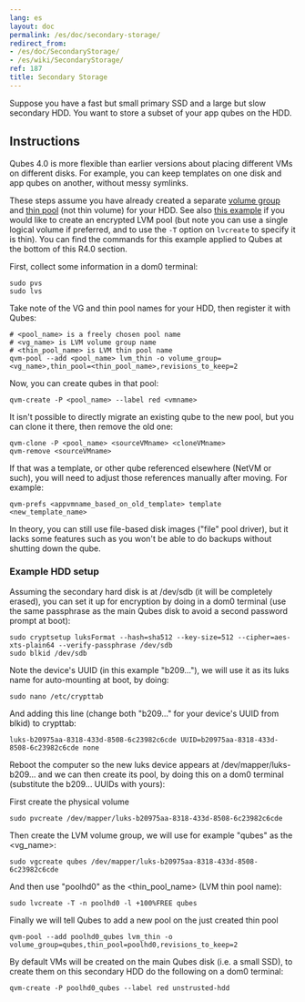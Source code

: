 ```yaml
---
lang: es
layout: doc
permalink: /es/doc/secondary-storage/
redirect_from:
- /es/doc/SecondaryStorage/
- /es/wiki/SecondaryStorage/
ref: 187
title: Secondary Storage
---
```


Suppose you have a fast but small primary SSD and a large but slow secondary HDD.
You want to store a subset of your app qubes on the HDD.

## Instructions
<a id="instructions"></a>

Qubes 4.0 is more flexible than earlier versions about placing different VMs on different disks.
For example, you can keep templates on one disk and app qubes on another, without messy symlinks.

These steps assume you have already created a separate [volume group](https://access.redhat.com/documentation/en-us/red_hat_enterprise_linux/6/html/logical_volume_manager_administration/vg_admin#VG_create) and [thin pool](https://access.redhat.com/documentation/en-us/red_hat_enterprise_linux/6/html/logical_volume_manager_administration/thinly_provisioned_volume_creation) (not thin volume) for your HDD.
See also [this example](https://www.linux.com/blog/how-full-encrypt-your-linux-system-lvm-luks) if you would like to create an encrypted LVM pool (but note you can use a single logical volume if preferred, and to use the `-T` option on `lvcreate` to specify it is thin). You can find the commands for this example applied to Qubes at the bottom of this R4.0 section.

First, collect some information in a dom0 terminal:

```
sudo pvs
sudo lvs
```

Take note of the VG and thin pool names for your HDD, then register it with Qubes:

```shell_session
# <pool_name> is a freely chosen pool name
# <vg_name> is LVM volume group name
# <thin_pool_name> is LVM thin pool name
qvm-pool --add <pool_name> lvm_thin -o volume_group=<vg_name>,thin_pool=<thin_pool_name>,revisions_to_keep=2
```

Now, you can create qubes in that pool:

```
qvm-create -P <pool_name> --label red <vmname>
```

It isn't possible to directly migrate an existing qube to the new pool, but you can clone it there, then remove the old one:

```
qvm-clone -P <pool_name> <sourceVMname> <cloneVMname>
qvm-remove <sourceVMname>
```

If that was a template, or other qube referenced elsewhere (NetVM or such), you will need to adjust those references manually after moving.
For example:

```
qvm-prefs <appvmname_based_on_old_template> template <new_template_name>
```

In theory, you can still use file-based disk images ("file" pool driver), but it lacks some features such as you won't be able to do backups without shutting down the qube.

### Example HDD setup
<a id="example-hdd-setup"></a>

Assuming the secondary hard disk is at /dev/sdb (it will be completely erased), you can set it up for encryption by doing in a dom0 terminal (use the same passphrase as the main Qubes disk to avoid a second password prompt at boot):

```
sudo cryptsetup luksFormat --hash=sha512 --key-size=512 --cipher=aes-xts-plain64 --verify-passphrase /dev/sdb
sudo blkid /dev/sdb
```

Note the device's UUID (in this example "b209..."), we will use it as its luks name for auto-mounting at boot, by doing:

```
sudo nano /etc/crypttab
```

And adding this line (change both "b209..." for your device's UUID from blkid) to crypttab:

```
luks-b20975aa-8318-433d-8508-6c23982c6cde UUID=b20975aa-8318-433d-8508-6c23982c6cde none
```

Reboot the computer so the new luks device appears at /dev/mapper/luks-b209... and we can then create its pool, by doing this on a dom0 terminal (substitute the b209... UUIDs with yours):

First create the physical volume

```
sudo pvcreate /dev/mapper/luks-b20975aa-8318-433d-8508-6c23982c6cde
```

Then create the LVM volume group, we will use for example "qubes" as the <vg_name>:

```
sudo vgcreate qubes /dev/mapper/luks-b20975aa-8318-433d-8508-6c23982c6cde
```

And then use "poolhd0" as the <thin_pool_name> (LVM thin pool name):

```
sudo lvcreate -T -n poolhd0 -l +100%FREE qubes
```

Finally we will tell Qubes to add a new pool on the just created thin pool

```
qvm-pool --add poolhd0_qubes lvm_thin -o volume_group=qubes,thin_pool=poolhd0,revisions_to_keep=2
```

By default VMs will be created on the main Qubes disk (i.e. a small SSD), to create them on this secondary HDD do the following on a dom0 terminal:

```
qvm-create -P poolhd0_qubes --label red unstrusted-hdd
```